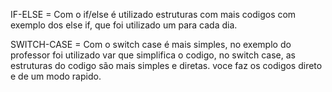 IF-ELSE = Com o if/else é utilizado estruturas com mais codigos com exemplo dos else if, que foi utilizado um para cada dia.

SWITCH-CASE = Com o switch case é mais simples, no exemplo do professor foi utilizado var que simplifica o codigo, no switch case, as estruturas do codigo são mais simples e diretas. voce faz os codigos direto e de um modo rapido.
